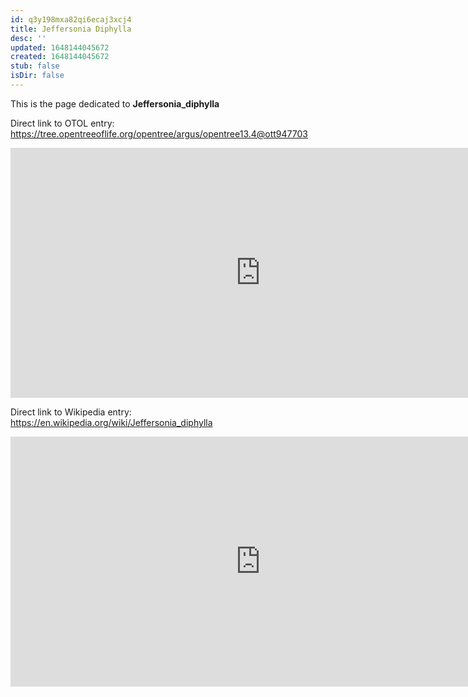 ```yaml
---
id: q3y198mxa82qi6ecaj3xcj4
title: Jeffersonia Diphylla
desc: ''
updated: 1648144045672
created: 1648144045672
stub: false
isDir: false
---
```

This is the page dedicated to **Jeffersonia_diphylla**


Direct link to OTOL entry: https://tree.opentreeoflife.org/opentree/argus/opentree13.4@ott947703



<html>
    <body>
    <iframe src="https://tree.opentreeoflife.org/opentree/argus/opentree13.4@ott947703"
    width="800" height="400" frameborder="0" allowfullscreen> </iframe>
    </body>
</html>
    


Direct link to Wikipedia entry: https://en.wikipedia.org/wiki/Jeffersonia_diphylla



<html>
    <body>
    <iframe src="https://en.wikipedia.org/wiki/Jeffersonia_diphylla"
    width="800" height="400" frameborder="0" allowfullscreen> </iframe>
    </body>
</html>
    
